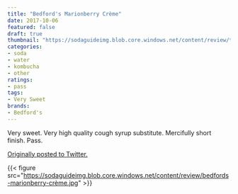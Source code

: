 ```yaml
---
title: "Bedford's Marionberry Crème"
date: 2017-10-06
featured: false
draft: true
thumbnail: "https://sodaguideimg.blob.core.windows.net/content/review/thumbs/bedfords-marionberry-crème.jpg"
categories:
- soda
- water
- kombucha
- other
ratings:
- pass
tags:
- Very Sweet
brands:
- Bedford's
---
```


Very sweet. Very high quality cough syrup substitute. Mercifully short finish. Pass.

[Originally posted to Twitter.](https://twitter.com/Cavorter/status/916355196703387649)

{{< figure src="https://sodaguideimg.blob.core.windows.net/content/review/bedfords-marionberry-crème.jpg" >}}

